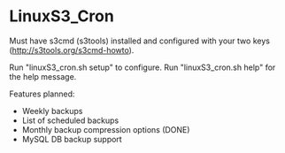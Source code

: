 LinuxS3_Cron
==========

Must have s3cmd (s3tools) installed and configured with your two keys (http://s3tools.org/s3cmd-howto).

Run "linuxS3_cron.sh setup" to configure.  Run "linuxS3_cron.sh help" for the help message.

Features planned:
- Weekly backups
- List of scheduled backups
- Monthly backup compression options (DONE)
- MySQL DB backup support